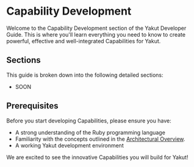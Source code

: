 # Capability Development

Welcome to the Capability Development section of the Yakut Developer Guide.
This is where you'll learn everything you need to know to create powerful, effective
and well-integrated Capabilities for Yakut.

## Sections

This guide is broken down into the following detailed sections:

- SOON

## Prerequisites

Before you start developing Capabilities, please ensure you have:

- A strong understanding of the Ruby programming language
- Familiarity with the concepts outlined in the [Architectural Overview](../architectural-overview.md).
- A working Yakut development environment

We are excited to see the innovative Capabilities you will build for Yakut!
